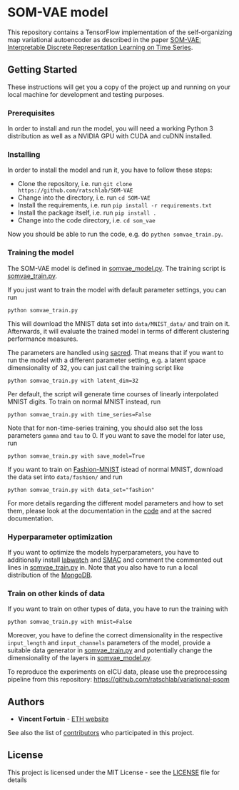 # SOM-VAE model

This repository contains a TensorFlow implementation of the self-organizing map variational autoencoder as described in the paper [SOM-VAE: Interpretable Discrete Representation Learning on Time Series](https://arxiv.org/abs/1806.02199).

## Getting Started

These instructions will get you a copy of the project up and running on your local machine for development and testing purposes.

### Prerequisites

In order to install and run the model, you will need a working Python 3 distribution as well as a NVIDIA GPU with CUDA and cuDNN installed.

### Installing

In order to install the model and run it, you have to follow these steps:

* Clone the repository, i.e. run `git clone https://github.com/ratschlab/SOM-VAE`
* Change into the directory, i.e. run `cd SOM-VAE`
* Install the requirements, i.e. run `pip install -r requirements.txt`
* Install the package itself, i.e. run `pip install .`
* Change into the code directory, i.e. `cd som_vae`

Now you should be able to run the code, e.g. do `python somvae_train.py`.

### Training the model

The SOM-VAE model is defined in [somvae_model.py](som_vae/somvae_model.py).
The training script is [somvae_train.py](som_vae/somvae_train.py).

If you just want to train the model with default parameter settings, you can run

```
python somvae_train.py
```

This will download the MNIST data set into `data/MNIST_data/` and train on it. Afterwards, it will evaluate the trained model in terms of different clustering performance measures.

The parameters are handled using [sacred](https://github.com/IDSIA/sacred).
That means that if you want to run the model with a different parameter setting, e.g. a latent space dimensionality of 32, you can just call the training script like

```
python somvae_train.py with latent_dim=32
```

Per default, the script will generate time courses of linearly interpolated MNIST digits.
To train on normal MNIST instead, run

```
python somvae_train.py with time_series=False
```

Note that for non-time-series training, you should also set the loss parameters `gamma` and `tau` to 0.
If you want to save the model for later use, run

```
python somvae_train.py with save_model=True
```

If you want to train on [Fashion-MNIST](https://github.com/zalandoresearch/fashion-mnist) istead of normal MNIST, download the data set into `data/fashion/` and run

```
python somvae_train.py with data_set="fashion"
```

For more details regarding the different model parameters and how to set them, please look at the documentation in the [code](som_vae/somvae_train.py) and at the sacred documentation.

### Hyperparameter optimization

If you want to optimize the models hyperparameters, you have to additionally install [labwatch](https://github.com/automl/labwatch) and [SMAC](https://github.com/automl/SMAC3) and comment the commented out lines in [somvae_train.py](som_vae/somvae_train.py) in.
Note that you also have to run a local distribution of the [MongoDB](ihttps://www.mongodb.com/).

### Train on other kinds of data

If you want to train on other types of data, you have to run the training with

```
python somvae_train.py with mnist=False
```

Moreover, you have to define the correct dimensionality in the respective `input_length` and `input_channels` parameters of the model, provide a suitable data generator in [somvae_train.py](som_vae/somvae_train.py) and potentially change the dimensionality of the layers in [somvae_model.py](som_vae/somvae_model.py).

To reproduce the experiments on eICU data, please use the preprocessing pipeline from this repository: https://github.com/ratschlab/variational-psom

## Authors

* **Vincent Fortuin** - [ETH website](https://bmi.inf.ethz.ch/people/person/vincent-fortuin/)

See also the list of [contributors](https://github.com/ratschlab/SOM-VAE/contributors) who participated in this project.

## License

This project is licensed under the MIT License - see the [LICENSE](LICENSE.md) file for details

